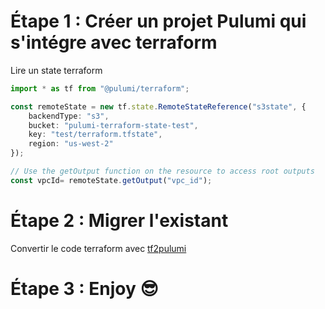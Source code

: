 
# Étape 1 : Créer un projet Pulumi qui s'intégre avec terraform

Lire un state terraform

```ts
import * as tf from "@pulumi/terraform";

const remoteState = new tf.state.RemoteStateReference("s3state", {
    backendType: "s3",
    bucket: "pulumi-terraform-state-test",
    key: "test/terraform.tfstate",
    region: "us-west-2"
});

// Use the getOutput function on the resource to access root outputs
const vpcId= remoteState.getOutput("vpc_id");
```



# Étape 2 : Migrer l'existant

Convertir le code terraform avec [tf2pulumi](https://www.pulumi.com/tf2pulumi/)







# Étape 3 : Enjoy 😎
